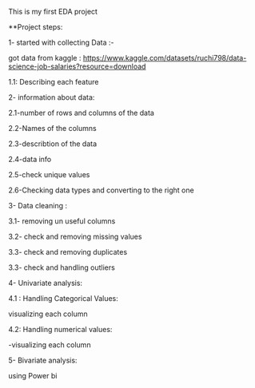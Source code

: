 This is my first EDA project

**Project steps:

1- started with collecting Data :-

got data from kaggle : https://www.kaggle.com/datasets/ruchi798/data-science-job-salaries?resource=download

1.1: Describing each feature

2- information about data:

2.1-number of rows and columns of the data

2.2-Names of the columns

2.3-describtion of the data

2.4-data info

2.5-check unique values

2.6-Checking data types and converting to the right one

3- Data cleaning :

3.1- removing un useful columns

3.2- check and removing missing values

3.3- check and removing duplicates

3.3- check and handling outliers

4- Univariate analysis:

4.1 : Handling Categorical Values:

visualizing each column

4.2: Handling numerical values:

-visualizing each column

5- Bivariate analysis:

using Power bi
